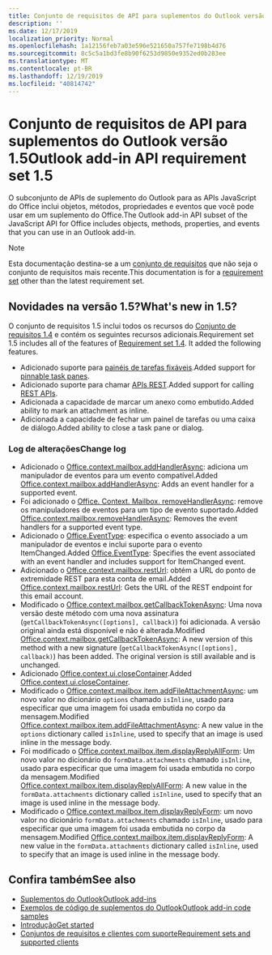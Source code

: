 ```yaml
---
title: Conjunto de requisitos de API para suplementos do Outlook versão 1.5
description: ''
ms.date: 12/17/2019
localization_priority: Normal
ms.openlocfilehash: 1a12156feb7a03e596e521650a757fe7198b4d76
ms.sourcegitcommit: 8c5c5a1bd3fe8b90f6253d9850e9352ed0b283ee
ms.translationtype: MT
ms.contentlocale: pt-BR
ms.lasthandoff: 12/19/2019
ms.locfileid: "40814742"
---
```

# <a name="outlook-add-in-api-requirement-set-15"></a><span data-ttu-id="c4e95-102">Conjunto de requisitos de API para suplementos do Outlook versão 1.5</span><span class="sxs-lookup"><span data-stu-id="c4e95-102">Outlook add-in API requirement set 1.5</span></span>

<span data-ttu-id="c4e95-103">O subconjunto de APIs de suplemento do Outlook para as APIs JavaScript do Office inclui objetos, métodos, propriedades e eventos que você pode usar em um suplemento do Office.</span><span class="sxs-lookup"><span data-stu-id="c4e95-103">The Outlook add-in API subset of the JavaScript API for Office includes objects, methods, properties, and events that you can use in an Outlook add-in.</span></span>

> [!NOTE]
> <span data-ttu-id="c4e95-104">Esta documentação destina-se a um [conjunto de requisitos](/office/dev/add-ins/reference/requirement-sets/outlook-api-requirement-sets) que não seja o conjunto de requisitos mais recente.</span><span class="sxs-lookup"><span data-stu-id="c4e95-104">This documentation is for a [requirement set](/office/dev/add-ins/reference/requirement-sets/outlook-api-requirement-sets) other than the latest requirement set.</span></span>

## <a name="whats-new-in-15"></a><span data-ttu-id="c4e95-105">Novidades na versão 1.5?</span><span class="sxs-lookup"><span data-stu-id="c4e95-105">What's new in 1.5?</span></span>

<span data-ttu-id="c4e95-p101">O conjunto de requisitos 1.5 inclui todos os recursos do [Conjunto de requisitos 1.4](../requirement-set-1.4/outlook-requirement-set-1.4.md) e contém os seguintes recursos adicionais.</span><span class="sxs-lookup"><span data-stu-id="c4e95-p101">Requirement set 1.5 includes all of the features of [Requirement set 1.4](../requirement-set-1.4/outlook-requirement-set-1.4.md). It added the following features.</span></span>

- <span data-ttu-id="c4e95-108">Adicionado suporte para [painéis de tarefas fixáveis](/outlook/add-ins/pinnable-taskpane).</span><span class="sxs-lookup"><span data-stu-id="c4e95-108">Added support for [pinnable task panes](/outlook/add-ins/pinnable-taskpane).</span></span>
- <span data-ttu-id="c4e95-109">Adicionado suporte para chamar [APIs REST](/outlook/add-ins/use-rest-api).</span><span class="sxs-lookup"><span data-stu-id="c4e95-109">Added support for calling [REST APIs](/outlook/add-ins/use-rest-api).</span></span>
- <span data-ttu-id="c4e95-110">Adicionada a capacidade de marcar um anexo como embutido.</span><span class="sxs-lookup"><span data-stu-id="c4e95-110">Added ability to mark an attachment as inline.</span></span>
- <span data-ttu-id="c4e95-111">Adicionada a capacidade de fechar um painel de tarefas ou uma caixa de diálogo.</span><span class="sxs-lookup"><span data-stu-id="c4e95-111">Added ability to close a task pane or dialog.</span></span>

### <a name="change-log"></a><span data-ttu-id="c4e95-112">Log de alterações</span><span class="sxs-lookup"><span data-stu-id="c4e95-112">Change log</span></span>

- <span data-ttu-id="c4e95-113">Adicionado o [Office.context.mailbox.addHandlerAsync](office.context.mailbox.md#methods): adiciona um manipulador de eventos para um evento compatível.</span><span class="sxs-lookup"><span data-stu-id="c4e95-113">Added [Office.context.mailbox.addHandlerAsync](office.context.mailbox.md#methods): Adds an event handler for a supported event.</span></span>
- <span data-ttu-id="c4e95-114">Foi adicionado o [Office. Context. Mailbox. removeHandlerAsync](office.context.mailbox.md#methods): remove os manipuladores de eventos para um tipo de evento suportado.</span><span class="sxs-lookup"><span data-stu-id="c4e95-114">Added [Office.context.mailbox.removeHandlerAsync](office.context.mailbox.md#methods): Removes the event handlers for a supported event type.</span></span>
- <span data-ttu-id="c4e95-115">Adicionado o [Office.EventType](office.md#eventtype-string): especifica o evento associado a um manipulador de eventos e inclui suporte para o evento ItemChanged.</span><span class="sxs-lookup"><span data-stu-id="c4e95-115">Added [Office.EventType](office.md#eventtype-string): Specifies the event associated with an event handler and includes support for ItemChanged event.</span></span>
- <span data-ttu-id="c4e95-116">Adicionado o [Office.context.mailbox.restUrl](office.context.mailbox.md#properties): obtém a URL do ponto de extremidade REST para esta conta de email.</span><span class="sxs-lookup"><span data-stu-id="c4e95-116">Added [Office.context.mailbox.restUrl](office.context.mailbox.md#properties): Gets the URL of the REST endpoint for this email account.</span></span>
- <span data-ttu-id="c4e95-p102">Modificado o [Office.context.mailbox.getCallbackTokenAsync](office.context.mailbox.md#methods): Uma nova versão deste método com uma nova assinatura (`getCallbackTokenAsync([options], callback)`) foi adicionada. A versão original ainda está disponível e não é alterada.</span><span class="sxs-lookup"><span data-stu-id="c4e95-p102">Modified [Office.context.mailbox.getCallbackTokenAsync](office.context.mailbox.md#methods): A new version of this method with a new signature (`getCallbackTokenAsync([options], callback)`) has been added. The original version is still available and is unchanged.</span></span>
- <span data-ttu-id="c4e95-119">Adicionado [Office.context.ui.closeContainer](/javascript/api/office/office.ui#closecontainer--).</span><span class="sxs-lookup"><span data-stu-id="c4e95-119">Added [Office.context.ui.closeContainer](/javascript/api/office/office.ui#closecontainer--).</span></span>
- <span data-ttu-id="c4e95-120">Modificado o [Office.context.mailbox.item.addFileAttachmentAsync](office.context.mailbox.item.md#methods): um novo valor no dicionário `options` chamado `isInline`, usado para especificar que uma imagem foi usada embutida no corpo da mensagem.</span><span class="sxs-lookup"><span data-stu-id="c4e95-120">Modified [Office.context.mailbox.item.addFileAttachmentAsync](office.context.mailbox.item.md#methods): A new value in the `options` dictionary called `isInline`, used to specify that an image is used inline in the message body.</span></span>
- <span data-ttu-id="c4e95-121">Foi modificado o [Office.context.mailbox.item.displayReplyAllForm](office.context.mailbox.item.md#methods): Um novo valor no dicionário do `formData.attachments` chamado `isInline`, usado para especificar que uma imagem foi usada embutida no corpo da mensagem.</span><span class="sxs-lookup"><span data-stu-id="c4e95-121">Modified [Office.context.mailbox.item.displayReplyAllForm](office.context.mailbox.item.md#methods): A new value in the `formData.attachments` dictionary called `isInline`, used to specify that an image is used inline in the message body.</span></span>
- <span data-ttu-id="c4e95-122">Modificado o [Office.context.mailbox.item.displayReplyForm](office.context.mailbox.item.md#methods): um novo valor no dicionário `formData.attachments` chamado `isInline`, usado para especificar que uma imagem foi usada embutida no corpo da mensagem.</span><span class="sxs-lookup"><span data-stu-id="c4e95-122">Modified [Office.context.mailbox.item.displayReplyForm](office.context.mailbox.item.md#methods): A new value in the `formData.attachments` dictionary called `isInline`, used to specify that an image is used inline in the message body.</span></span>

## <a name="see-also"></a><span data-ttu-id="c4e95-123">Confira também</span><span class="sxs-lookup"><span data-stu-id="c4e95-123">See also</span></span>

- [<span data-ttu-id="c4e95-124">Suplementos do Outlook</span><span class="sxs-lookup"><span data-stu-id="c4e95-124">Outlook add-ins</span></span>](/outlook/add-ins/)
- [<span data-ttu-id="c4e95-125">Exemplos de código de suplementos do Outlook</span><span class="sxs-lookup"><span data-stu-id="c4e95-125">Outlook add-in code samples</span></span>](https://developer.microsoft.com/outlook/gallery/?filterBy=Outlook,Samples,Add-ins)
- [<span data-ttu-id="c4e95-126">Introdução</span><span class="sxs-lookup"><span data-stu-id="c4e95-126">Get started</span></span>](/outlook/add-ins/quick-start)
- [<span data-ttu-id="c4e95-127">Conjuntos de requisitos e clientes com suporte</span><span class="sxs-lookup"><span data-stu-id="c4e95-127">Requirement sets and supported clients</span></span>](../../requirement-sets/outlook-api-requirement-sets.md)
